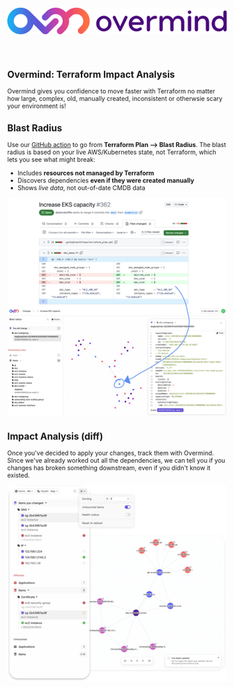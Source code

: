 ![logo](./img/logo-name.png)

</br></br>

## Overmind: Terraform Impact Analysis

Overmind gives you confidence to move faster with Terraform no matter how large, complex, old, manually created, inconsistent or otherwsie scary your environment is!

## Blast Radius

Use our [GitHub action](https://github.com/overmindtech/actions) to go from **Terraform Plan --> Blast Radius**. The blast radius is based on your live AWS/Kubernetes state, not Terraform, which lets you see what might break:

* Includes **resources not managed by Terraform**
* Discovers dependencies **even if they were created manually**
* Shows *live data*, not out-of-date CMDB data

![blast radius](./img/blast_radius.png)

## Impact Analysis (diff)

Once you've decided to apply your changes, track them with Overmind. SInce we've already worked out all the dependencies, we can tell you if you changes has broken something downstream, even if you didn't know it existed.

![blast radius diff](./img/blast_radius_diff.png)
